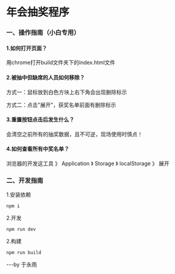 # 年会抽奖程序


### 一、操作指南（小白专用）

#### 1.如何打开页面？

用chrome打开build文件夹下的index.html文件


#### 2.被抽中但缺席的人员如何移除？

方式一：鼠标放到白色方块上右下角会出现删除标示

方式二：点击"展开"，获奖名单前面有删除标示

#### 3.重置按钮点击后发生什么？

会清空之前所有的抽奖数据，且不可逆，现场使用时慎点！

#### 4.如何查看所有中奖名单？

浏览器的开发这工具 》 Application 》 Storage 》 localStorage 》 展开


### 二、开发指南
1.安装依赖
```
npm i
```

2.开发

```
npm run dev
```

2.构建

```
npm run build
```





---by 于永雨